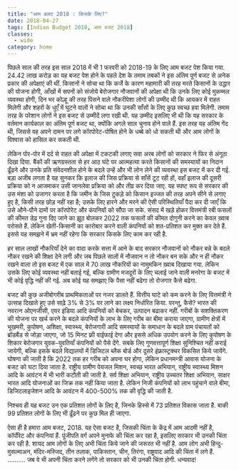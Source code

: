 ```yaml
---
title: "आम बजट 2018 : किसके लिए?"
date: 2018-04-27
tags: [Indian Budget 2018, आम बजट 2018]
classes:
  - wide
category: home
---
```


पिछले साल की तरह इस साल 2018 में भी 1 फरवरी को 2018-19 के लिए आम बजट पेश किया गया. 24.42 लाख करोड़ का यह बजट पेश होने के पहले देश के तमाम तबकों ने इस अंतिम पूर्ण बजट से अनेक प्रकार की अपेक्षाएं की थीं. किसानों ने सोचा था कि कर्जे के कारण महामारी की तरह मरते किसानों के उद्धार की योजना होगी, आँखों में सपनों को संजोये बेरोजगार नौजवानों की अपेक्षा थी कि उनके लिए कोई मुकम्मल व्यवस्था होगी, दिन भर कोल्हू की तरह पिसने वाले नौकरीपेशा लोगों की उम्मीद थी कि आयकर में राहत मिलेगी और शहरों के धुएँ में घुटने वालों ने सोचा था कि उनकी साँसों के लिए कुछ स्वच्छ हवा मिलेगी. तमाम तरह के परेशान लोगों ने इस बजट से उम्मीदें लगा रखी थी. यह उम्मीद इसलिए भी थी कि यह सरकार के वर्तमान कार्यकाल का अंतिम पूर्ण बजट था, क्योंकि अगले साल चुनाव होने वाले हैं. इस तरह यह अंतिम गेंद थी, जिससे वह अपने दामन पर लगे कॉरपोरेट-पोषित होने के धब्बे को धो सकती थी और आम लोगों के विश्वास को हासिल कर सकती थी.

लेकिन पोर-पोर में दर्द से राहत की अपेक्षा में टकटकी लगाए सवा अरब लोगों को सरकार ने फिर से अंगूठा दिखा दिया. बैंकों की ऋणग्रस्तता से हर आठ घंटे पर आत्महत्या करते किसानों की समस्यायों का निदान ढूँढने और उनके प्रति संवेदनशील होने के बदले उन्हें और भी लोन लेने की व्यवस्था इस बजट में कर दी गई. बड़ा अजीब लगता है यह सुनकर कि इलाज की जिस प्रक्रिया से साँसें टूट रही हों, वहाँ इलाज की दूसरी प्रक्रिया को न आजमाकर उसी जानलेवा प्रक्रिया को और तीव्र कर दिया जाए. यह स्पष्ट रूप से सरकार की उस मंशा को उजागर करता है कि जमीन के जिस टुकड़े को किसान इज्जत की तरह अपने सीने से लगाए हुए है, किसी तरह छोड़ नहीं रहा है; उसके लिए हारने और मरने की ऐसी परिस्थितियाँ पैदा कर दी जाएँ कि उसे औने-पौने दामों पर कॉरपोरेट और कंपनियों को सौंपा जा सके. संसद में खड़े होकर वित्तमंत्री रबी फसलों की कीमत डेढ़ गुना दिए जाने का झूठ बोलकर 2022 तक फसलों की कीमत दोगुनी करने का केवल ख़्वाब परोसते हैं. लेकिन खेती-किसानी का कारोबार करने वाली कंपनियों को शत-प्रतिशत कर मुक्त कर देते हैं. इससे यह समझने में भ्रम नहीं रहेगा कि सरकार किसके लिए काम कर रही है.

हर साल लाखों नौकरियाँ देने का वादा करके सत्ता में आने के बाद सरकार नौजवानों को नौकर बन्ने के बदले नौकर रखने की शिक्षा देने लगी और जब पिछले सालों में नौजवान न तो नौकर बन सके और न ही नौकर रखने वाला तो इस बजट में एक साल में 70 लाख नौकरियों का नामुमकिन ख़्वाब दिखाया गया. लेकिन उसके लिए कोई व्यवस्था नहीं बताई गई, बल्कि ग्रामीण मजदूरों के लिए चलाई जाने वाली मनरेगा के बजट में भी कोई वृद्धि नहीं की गई. अब कोई यह समझाए कि पैसा नहीं बढेगा तो रोजगार कैसे बढेगा.

बजट की कुछ अजीबोगरीब प्राथमिकताओं पर नजर डालते हैं. वित्तीय घाटे को कम करने के लिए वित्तमंत्री ने उत्साह दिखाते हुए उसे साढ़े 3% से 3% पर लाने का लक्ष्य निर्धारित किया. परन्तु, कैसे? भारत की नवरत्न ओएनजीसी, एयर इंडिया आदि कंपनियों को बेचकर, उत्पादन बढाकर नहीं. गरीबों के सशक्तिकरण की योजना पर खर्च करने के बदले कंपनियों के लाभ के लिए गरीब का बीमा कराया जाएगा, ग्रामीण क्षेत्रों में भूखमरी, कुपोषण, अशिक्षा, स्वास्थ्य, बेरोजगारी आदि समस्यायों के समाधान के बदले ग्राम पंचायतों को ब्रॉडबैंड से जोड़ा जाएगा, जो 15 मिनट फ्री वाईफाई देगा और इससे अधिक उपयोग करने के लिए कुपोषण के शिकार बेरोजगार युवक-युवतियाँ कंपनियों को पैसे देंगे. सबके लिए गुणवत्तापूर्ण शिक्षा सुनिश्चित नहीं कराई जायेगी, बल्कि इसके बदले विद्यालयों में डिजिटल ब्लैक बोर्ड और दूसरे इंफ्रास्ट्रक्चर विकसित किये जायेंगे. घोषणा की जाती है कि 2022 तक हर गरीब को अपना घर होगा, लेकिन प्रधानमन्त्री आवास योजना के बजट को घटा दिया जाता है. राष्ट्रीय ग्रामीण पेयजल मिशन, स्वच्छ भारत अभियान, राष्ट्रीय स्वास्थ्य मिशन आदि के आवंटन में भी भारी कटौती की जाती है. सर्व शिक्षा अभियान, राष्ट्रीय उच्चतर शिक्षा अभियान, साक्षर भारत आदि योजनाओं का जिक्र तक नहीं किया जाता है. लेकिन निजी कंपनियों को लाभ पहुंचाने वाले बीमा, डिजिटलाइजेशन आदि के आवंटन में 400-500% तक की वृद्धि की जाती है.

निश्चय ही यह बजट उन एक प्रतिशत लोगों के लिए है, जिनके हिस्से में 73 प्रतिशत विकास जाता है. बाकी 99 प्रतिशत लोगों के लिए भी ढूँढने पर कुछ मिल ही जाएगा.

ऐसा ही है हमारा आम बजट, 2018. यह ऐसा बजट है, जिसकी चिंता के केंद्र में आम आदमी नहीं है, कॉर्पोरेट और कंपनियां हैं. पूंजीपति वर्ग अपने मुनाफे की चिंता कर रहा है, इसलिए सरकार भी उनकी चिंता कर रही है. शायद आम लोगों के लिए अभी चिंता किये जाने की जरूरत भी नहीं है. आम लोग अभी हिन्दु-मुसल्माअन, मंदिर-मस्जिद, तीन तलाक, पाकिस्तान, चीन, तिरंगा, राष्ट्रवाद आदि की चिंता में लगे हैं. .......... जब वे भी अपनी चिंता करने लगेंगे तो सरकार को भी उनकी चिंता होगी. धन्यवाद!

